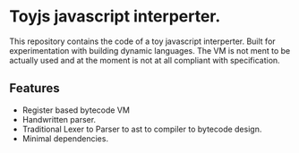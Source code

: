 # Toyjs javascript interperter.

This repository contains the code of a toy javascript interperter. 
Built for experimentation with building dynamic languages.
The VM is not ment to be actually used and at the moment is not at all compliant with specification.

## Features
 - Register based bytecode VM
 - Handwritten parser.
 - Traditional Lexer to Parser to ast to compiler to bytecode design.
 - Minimal dependencies.
